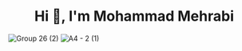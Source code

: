 <h1 align="center">Hi 👋, I'm Mohammad Mehrabi</h1>

![Group 26 (2)](https://github.com/user-attachments/assets/855ac224-e14a-4032-b202-c0d518f23a01)
![A4 - 2 (1)](https://github.com/user-attachments/assets/f81042ca-28cb-46d1-9466-7c4aa117644e)
